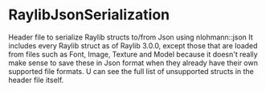 # RaylibJsonSerialization
Header file to serialize Raylib structs to/from Json using nlohmann::json
It includes every Raylib struct as of Raylib 3.0.0, except those that are loaded from files such as Font, Image, Texture and Model because it doesn't really make sense to save these in Json format when they already have their own supported file formats. U can see the full list of unsupported structs in the header file itself.
